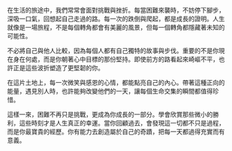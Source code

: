 在生活的旅途中，我們常常會面對挑戰與挫折。每當困難來襲時，不妨停下腳步，深吸一口氣，回想起自己走過的路。每一次的跌倒與爬起，都是成長的證明。人生就像是一場旅程，不是每個轉角都會有美麗的風景，但每一個轉角都隱藏著未知的可能性。

不必將自己與他人比較，因為每個人都有自己獨特的故事與步伐。重要的不是你現在身在何處，而是你朝著心中目標的那份堅持。即使前方的路看起來崎嶇不平，也許正是這些波折塑造了更堅韌的你。

在這片土地上，每一次微笑與感恩的心情，都能點亮自己的內心。帶著這種正向的能量，遇見別人時，也許能夠改變他們的一天，讓每個生命交集的瞬間都值得珍惜。

這樣一來，困難不再只是挑戰，更成為你成長的一部分。學會欣賞那些微小的勝利，這些時刻才是人生真正的幸運。當你回顧過去，會發現這一切都不只是過程，而是你最寶貴的經歷。你有能力去創造屬於自己的奇蹟，把每一天都過得充實而有意義。